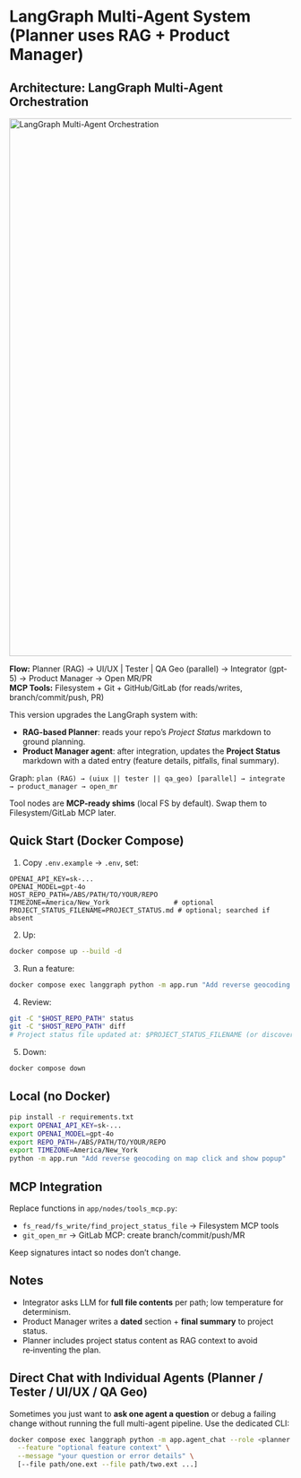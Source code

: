 # LangGraph Multi-Agent System (Planner uses RAG + Product Manager)

## Architecture: LangGraph Multi-Agent Orchestration

<img src="docs/diagram/langgraph_pipeline.png" alt="LangGraph Multi-Agent Orchestration" width="960" />

**Flow:** Planner (RAG) → UI/UX | Tester | QA Geo (parallel) → Integrator (gpt-5) → Product Manager → Open MR/PR  
**MCP Tools:** Filesystem + Git + GitHub/GitLab (for reads/writes, branch/commit/push, PR)

This version upgrades the LangGraph system with:
- **RAG-based Planner**: reads your repo’s _Project Status_ markdown to ground planning.
- **Product Manager agent**: after integration, updates the **Project Status** markdown with a dated entry (feature details, pitfalls, final summary).

Graph:
`plan (RAG) → (uiux || tester || qa_geo) [parallel] → integrate → product_manager → open_mr`

Tool nodes are **MCP-ready shims** (local FS by default). Swap them to Filesystem/GitLab MCP later.

## Quick Start (Docker Compose)

1) Copy `.env.example` → `.env`, set:
```
OPENAI_API_KEY=sk-...
OPENAI_MODEL=gpt-4o
HOST_REPO_PATH=/ABS/PATH/TO/YOUR/REPO
TIMEZONE=America/New_York                # optional
PROJECT_STATUS_FILENAME=PROJECT_STATUS.md # optional; searched if absent
```

2) Up:
```bash
docker compose up --build -d
```

3) Run a feature:
```bash
docker compose exec langgraph python -m app.run "Add reverse geocoding on map click and show popup"
```

4) Review:
```bash
git -C "$HOST_REPO_PATH" status
git -C "$HOST_REPO_PATH" diff
# Project status file updated at: $PROJECT_STATUS_FILENAME (or discovered file)
```

5) Down:
```bash
docker compose down
```

## Local (no Docker)
```bash
pip install -r requirements.txt
export OPENAI_API_KEY=sk-...
export OPENAI_MODEL=gpt-4o
export REPO_PATH=/ABS/PATH/TO/YOUR/REPO
export TIMEZONE=America/New_York
python -m app.run "Add reverse geocoding on map click and show popup"
```

## MCP Integration
Replace functions in `app/nodes/tools_mcp.py`:
- `fs_read/fs_write/find_project_status_file` → Filesystem MCP tools
- `git_open_mr` → GitLab MCP: create branch/commit/push/MR

Keep signatures intact so nodes don’t change.

## Notes
- Integrator asks LLM for **full file contents** per path; low temperature for determinism.
- Product Manager writes a **dated** section + **final summary** to project status.
- Planner includes project status content as RAG context to avoid re‑inventing the plan.

## Direct Chat with Individual Agents (Planner / Tester / UI/UX / QA Geo)

Sometimes you just want to **ask one agent a question** or debug a failing change without running the full multi-agent pipeline. Use the dedicated CLI:

```bash
docker compose exec langgraph python -m app.agent_chat --role <planner|tester|uiux|qa_geo> \
  --feature "optional feature context" \
  --message "your question or error details" \
  [--file path/one.ext --file path/two.ext ...]
